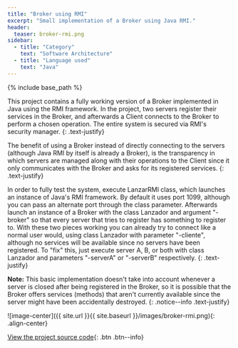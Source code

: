 ```yaml
---
title: "Broker using RMI"
excerpt: "Small implementation of a Broker using Java RMI."
header:
  teaser: broker-rmi.png
sidebar:
  - title: "Category"
    text: "Software Architecture"
  - title: "Language used"
    text: "Java"
---
```


{% include base_path %}

This project contains a fully working version of a Broker implemented in Java using the RMI framework. In the project, two servers register their services in the Broker, and afterwards a Client connects to the Broker to perform a chosen operation. The entire system is secured via RMI's security manager.
{: .text-justify}

The benefit of using a Broker instead of directly connecting to the servers (although Java RMI by itself is already a Broker), is the transparency in which servers are managed along with their operations to the Client since it only communicates with the Broker and asks for its registered services.
{: .text-justify}

In order to fully test the system, execute LanzarRMI class, which launches an instance of Java's RMI framework. By default it uses port 1099, although you can pass an alternate port through the class parameter. Afterwards launch an instance of a Broker with the class Lanzador and argument "-broker" so that every server that tries to register has something to register to. With these two pieces working you can already try to connect like a normal user would, using class Lanzador with parameter "-cliente", although no services will be available since no servers have been registered. To "fix" this, just execute server A, B, or both with class Lanzador and parameters "-serverA" or "-serverB" respectively.
{: .text-justify}

**Note:** This basic implementation doesn't take into account whenever a server is closed after being registered in the Broker, so it is possible that the Broker offers services (methods) that aren't currently available since the server might have been accidentally destroyed.
{: .notice--info .text-justify} 

![image-center]({{ site.url }}{{ site.baseurl }}/images/broker-rmi.png){: .align-center}

[View the project source code](https://github.com/M3tax/BrokerRMI){: .btn .btn--info}
